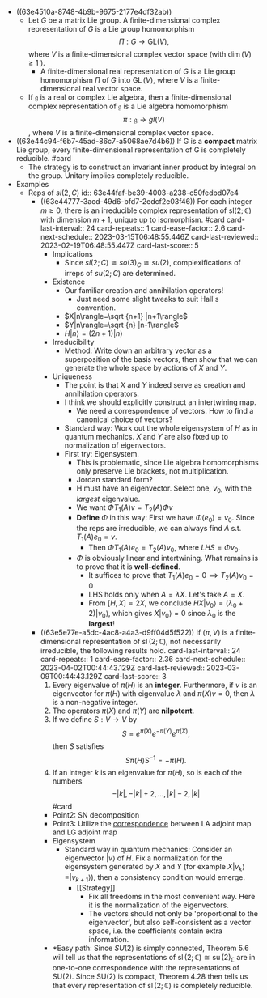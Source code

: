 - ((63e4510a-8748-4b9b-9675-2177e4df32ab))
	- Let $G$ be a matrix Lie group. A finite-dimensional complex representation of $G$ is a Lie group homomorphism
	  $$
	  \Pi: G \rightarrow \mathrm{GL}(V),
	  $$
	  where $V$ is a finite-dimensional complex vector space (with $\operatorname{dim}(V) \geq 1$ ).
		- A finite-dimensional real representation of $G$ is a Lie group homomorphism $\Pi$ of $G$ into $\operatorname{GL}(V)$, where $V$ is a finite-dimensional real vector space.
	- If $\mathfrak{g}$ is a real or complex Lie algebra, then a finite-dimensional complex representation of $\mathfrak{g}$ is a Lie algebra homomorphism 
	  $$\pi:\mathfrak{g} \to g l(V)$$
	  , where $V$ is a finite-dimensional complex vector space.
- ((63e44c94-f6b7-45ad-86c7-a5068ae7d4b6)) If G is a **compact** matrix Lie group, every finite-dimensional representation of G is completely reducible. #card
	- The strategy is to construct an invariant inner product by  integral on the group. Unitary implies completely reducible.
- Examples
	- Reps of $sl(2,C)$
	  id:: 63e44faf-be39-4003-a238-c50fedbd07e4
		- ((63e44777-3acd-49d6-bfd7-2edcf2e03f46)) For each integer $m \geq 0$, there is an irreducible complex representation of $\mathrm{sl}(2 ; \mathbb{C})$ with dimension $m+1$, unique up to isomorphism. #card
		  card-last-interval:: 24
		  card-repeats:: 1
		  card-ease-factor:: 2.6
		  card-next-schedule:: 2023-03-15T06:48:55.446Z
		  card-last-reviewed:: 2023-02-19T06:48:55.447Z
		  card-last-score:: 5
			- Implications
				- Since $sl(2;C)\cong so(3)_C \cong su(2)$, complexifications of irreps of $su(2;C)$ are determined.
			- Existence
				- Our familiar creation and annihilation operators!
					- Just need some slight tweaks to suit Hall's convention.
				- $X|n\rangle=\sqrt {n+1} |n+1\rangle$
				- $Y|n\rangle=\sqrt {n} |n-1\rangle$
				- $H|n\rangle=(2n+1) |n\rangle$
			- Irreducibility
				- Method: Write down an arbitrary vector as a superposition of the basis vectors, then show that we can generate the whole space by actions of $X$ and $Y$.
			- Uniqueness
				- The point is that $X$ and $Y$ indeed serve as creation and annihilation operators.
				- I think we should explicitly construct an intertwining map.
					- We need a correspondence of vectors. How to find a canonical choice of vectors?
				- Standard way: Work out the whole eigensystem of $H$ as in quantum mechanics. $X$ and $Y$ are also fixed up to normalization of eigenvectors.
				- First try: Eigensystem.
					- This is problematic, since Lie algebra homomorphisms only preserve Lie brackets, not multiplication.
					- Jordan standard form?
					- H must have an eigenvector. Select one, $v_0$, with the *largest* eigenvalue.
					- We want $\Phi T_1(A) v= T_2(A) \Phi v$
					- **Define** $\Phi$ in this way: First we have $\Phi(e_0)=v_0$. Since the reps are irreducible, we can always find $A$ s.t. $T_1(A)e_0=v$.
						- Then $\Phi T_1(A) e_0=T_2(A) v_0$, where $LHS=\Phi v_0$.
					- $\Phi$ is obviously linear and intertwining. What remains is to prove that it is **well-defined**.
						- It suffices to prove that $T_1(A)e_0=0 \implies T_2(A)v_0=0$
						- LHS holds only when $A=\lambda X$. Let's take $A=X$.
						- From $[H, X]=2 X$, we conclude $HX|v_0\rangle=(\lambda_0+2)|v_0\rangle$, which gives $X|v_0\rangle=0$ since $\lambda_0$ is the **largest**!
		- ((63e5e77e-a5dc-4ac8-a4a3-d9ff04d5f522)) If $(\pi, V)$ is a finite-dimensional representation of $\operatorname{sl}(2 ; \mathbb{C})$, not necessarily irreducible, the following results hold.
		  card-last-interval:: 24
		  card-repeats:: 1
		  card-ease-factor:: 2.36
		  card-next-schedule:: 2023-04-02T00:44:43.129Z
		  card-last-reviewed:: 2023-03-09T00:44:43.129Z
		  card-last-score:: 3
		  1. Every eigenvalue of $\pi(H)$ is an **integer**. Furthermore, if $v$ is an eigenvector for $\pi(H)$ with eigenvalue $\lambda$ and $\pi(X) v=0$, then $\lambda$ is a non-negative integer.
		  2. The operators $\pi(X)$ and $\pi(Y)$ are **nilpotent**.
		  3. If we define $S: V \rightarrow V$ by
		  $$
		  S=e^{\pi(X)} e^{-\pi(Y)} e^{\pi(X)},
		  $$
		  then $S$ satisfies
		  $$
		  S \pi(H) S^{-1}=-\pi(H) .
		  $$
		  4. If an integer $k$ is an eigenvalue for $\pi(H)$, so is each of the numbers
		  $$
		  -|k|,-|k|+2, \ldots,|k|-2,|k|
		  $$
		  #card
			- Point2: SN decomposition
			- Point3: Utilize the [correspondence](((6382ce57-6b73-4815-b142-0f889766fa01))) between LA adjoint map and LG adjoint map
			- Eigensystem
				- Standard way in quantum mechanics: Consider an eigenvector $|v\rangle$ of $H$. Fix a normalization for the eigensystem generated by $X$ and $Y$ (for example $X|v_k\rangle=|v_{k+1}\rangle$), then a consistency condition would emerge.
					- [[Strategy]]
						- Fix all freedoms in the most convenient way. Here it is the normalization of the eigenvectors.
						- The vectors should not only be 'proportional to the eigenvector', but also self-consistent as a vector space, i.e. the coefficients contain extra information.
			- *Easy path: Since $S U(2)$ is simply connected, Theorem $5.6$ will tell us that the representations of $\operatorname{sl}(2 ; \mathbb{C}) \cong \operatorname{su}(2)_{\mathbb{C}}$ are in one-to-one correspondence with the representations of $\mathrm{SU}(2)$. Since $\mathrm{SU}(2)$ is compact, Theorem $4.28$ then tells us that every representation of $\operatorname{sl}(2 ; \mathbb{C})$ is completely reducible.
